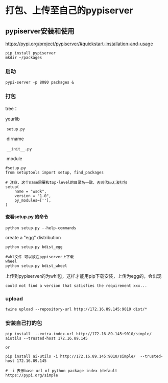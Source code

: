 # 打包、上传至自己的pypiserver 



## pypiserver安装和使用

https://pypi.org/project/pypiserver/#quickstart-installation-and-usage

```
pip install pypiserver
mkdir ~/packages  
```



### 启动

```
pypi-server -p 8080 packages &  
```



### 打包

tree：

yourlib

​    `setup.py`

​    dirname

​         `__init__.py`    

​         module

```
#setup.py
from setuptools import setup, find_packages

# 注意，这个name需要和top-level的目录名一致，否则代码无法打包
setup(
    name = "wsdk",
    version = "1.0",
    py_modules=[''],
)
```



#### 查看setup.py 的命令

```
python setup.py --help-commands

```

create a "egg" distribution

```
python setup.py bdist_egg

#whl文件 可以放在pypiserver上下载
wheel
python setup.py bdist_wheel
```

上传到pypiserver的为whl包，这样才能用pip下载安装，上传为egg的，会出现

```
could not find a version that satisfies the requirement xxx...
```



### upload 

```
twine upload --repository-url http://172.16.89.145:9010 dist/*
```

### 安装自己打的包

```
pip install  --extra-index-url http://172.16.89.145:9010/simple/ aiutils --trusted-host 172.16.89.145

or

pip install ai-utils -i http://172.16.89.145:9010/simple/  --trusted-host 172.16.89.145

# -i 表示base url of python package index（default https://pypi.org/simple
```